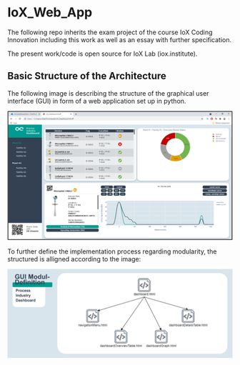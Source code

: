 # IoX_Web_App
The following repo inherits the exam project of the course IoX Coding Innovation including this work as well as an essay with further specification.

The present work/code is open source for IoX Lab (iox.institute).

## Basic Structure of the Architecture
The following image is describing the structure of the graphical user interface (GUI) in form of a web application set up in python.

![IoX_Web_App](./IoX_Web_App/Resources/GUI.png)

To further define the implementation process regarding modularity, the structured is alligned according to the image:

![IoX_Web_App](./IoX_Web_App/Resources/GUI_Implementation.png)
